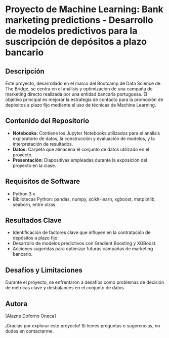 # Proyecto de Machine Learning: Bank marketing predictions - Desarrollo de modelos predictivos para la suscripción de depósitos a plazo bancario

## Descripción
Este proyecto, desarrollado en el marco del Bootcamp de Data Science de The Bridge, se centra en el análisis y optimización de una campaña de marketing directo realizada por una entidad bancaria portuguesa. El objetivo principal es mejorar la estrategia de contacto para la promoción de depósitos a plazo fijo mediante el uso de técnicas de Machine Learning.

## Contenido del Repositorio
- **Notebooks:** Contiene los Jupyter Notebooks utilizados para el análisis exploratorio de datos, la construcción y evaluación de modelos, y la interpretación de resultados.
- **Datos:** Carpeta que almacena el conjunto de datos utilizado en el proyecto.
- **Presentación:** Diapositivas empleadas durante la exposición del proyecto en la clase.

## Requisitos de Software
- Python 3.x
- Bibliotecas Python: pandas, numpy, scikit-learn, xgboost, matplotlib, seaborn, entre otras.

## Resultados Clave
- Identificación de factores clave que influyen en la contratación de depósitos a plazo fijo.
- Desarrollo de modelos predictivos con Gradient Boosting y XGBoost.
- Acciones sugeridas para optimizar futuras campañas de marketing bancario.

## Desafíos y Limitaciones
Durante el proyecto, se enfrentaron a desafíos como problemas de decisión de métricas clave y desbalances en el conjunto de datos.

## Autora
[Alazne Doforno Oneca]

¡Gracias por explorar este proyecto! Si tienes preguntas o sugerencias, no dudes en contactarme.
